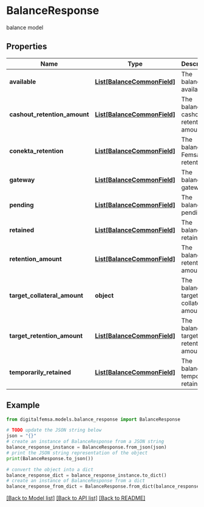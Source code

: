 # BalanceResponse

balance model

## Properties

Name | Type | Description | Notes
------------ | ------------- | ------------- | -------------
**available** | [**List[BalanceCommonField]**](BalanceCommonField.md) | The balance&#39;s available | [optional] 
**cashout_retention_amount** | [**List[BalanceCommonField]**](BalanceCommonField.md) | The balance&#39;s cashout retention amount | [optional] 
**conekta_retention** | [**List[BalanceCommonField]**](BalanceCommonField.md) | The balance&#39;s Femsa retention | [optional] 
**gateway** | [**List[BalanceCommonField]**](BalanceCommonField.md) | The balance&#39;s gateway | [optional] 
**pending** | [**List[BalanceCommonField]**](BalanceCommonField.md) | The balance&#39;s pending | [optional] 
**retained** | [**List[BalanceCommonField]**](BalanceCommonField.md) | The balance&#39;s retained | [optional] 
**retention_amount** | [**List[BalanceCommonField]**](BalanceCommonField.md) | The balance&#39;s retention amount | [optional] 
**target_collateral_amount** | **object** | The balance&#39;s target collateral amount | [optional] 
**target_retention_amount** | [**List[BalanceCommonField]**](BalanceCommonField.md) | The balance&#39;s target retention amount | [optional] 
**temporarily_retained** | [**List[BalanceCommonField]**](BalanceCommonField.md) | The balance&#39;s temporarily retained | [optional] 

## Example

```python
from digitalfemsa.models.balance_response import BalanceResponse

# TODO update the JSON string below
json = "{}"
# create an instance of BalanceResponse from a JSON string
balance_response_instance = BalanceResponse.from_json(json)
# print the JSON string representation of the object
print(BalanceResponse.to_json())

# convert the object into a dict
balance_response_dict = balance_response_instance.to_dict()
# create an instance of BalanceResponse from a dict
balance_response_from_dict = BalanceResponse.from_dict(balance_response_dict)
```
[[Back to Model list]](../README.md#documentation-for-models) [[Back to API list]](../README.md#documentation-for-api-endpoints) [[Back to README]](../README.md)


